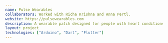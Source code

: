 ```yaml
---
name: Pulse Wearables
collaborators: Worked with Richa Krishna and Anna Pertl.
website: https://pulsewearables.com
description: A wearable patch designed for people with heart conditions to help them monitor their physical activity.
layout: project
technologies: ["Arduino", "Dart", "Flutter"]
---
```

